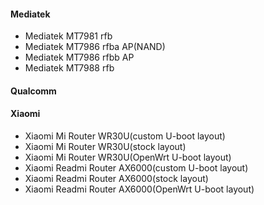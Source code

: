 




#### Mediatek

* Mediatek MT7981 rfb
* Mediatek MT7986 rfba AP(NAND)
* Mediatek MT7986 rfbb AP
* Mediatek MT7988 rfb

#### Qualcomm

#### Xiaomi

* Xiaomi Mi Router WR30U(custom U-boot layout)
* Xiaomi Mi Router WR30U(stock layout)
* Xiaomi Mi Router WR30U(OpenWrt U-boot layout)
* Xiaomi Readmi Router AX6000(custom U-boot layout)
* Xiaomi Readmi Router AX6000(stock layout)
* Xiaomi Readmi Router AX6000(OpenWrt U-boot layout)